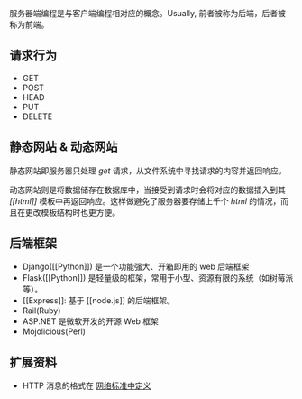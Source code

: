 服务器端编程是与客户端编程相对应的概念。Usually, 前者被称为后端，后者被称为前端。

## 请求行为

- GET
- POST
- HEAD
- PUT
- DELETE

## 静态网站 & 动态网站

静态网站即服务器只处理 *get* 请求，从文件系统中寻找请求的内容并返回响应。

动态网站则是将数据储存在数据库中，当接受到请求时会将对应的数据插入到其 *[[html]]* 模板中再返回响应。这样做避免了服务器要存储上千个 *html* 的情况，而且在更改模板结构时也更方便。

## 后端框架

- Django([[Python]]) 是一个功能强大、开箱即用的 web 后端框架
- Flask([[Python]]) 是轻量级的框架，常用于小型、资源有限的系统（如树莓派等）。
- [[Express]]: 基于 [[node.js]] 的后端框架。
- Rail(Ruby)
- ASP.NET 是微软开发的开源 Web 框架
- Mojolicious(Perl)

## 扩展资料

- HTTP 消息的格式在 [网络标准中定义](https://www.rfc-editor.org/rfc/rfc7230.txt)
